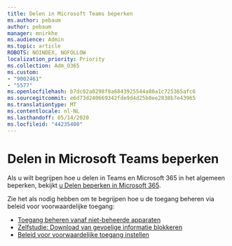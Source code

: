 ```yaml
---
title: Delen in Microsoft Teams beperken
ms.author: pebaum
author: pebaum
manager: mnirkhe
ms.audience: Admin
ms.topic: article
ROBOTS: NOINDEX, NOFOLLOW
localization_priority: Priority
ms.collection: Adm_O365
ms.custom:
- "9002461"
- "5577"
ms.openlocfilehash: b7dc02a0298f8a6843925544a80a1c725365afc6
ms.sourcegitcommit: e6d73d240669342fde9d4d25b0ee2838b7e43965
ms.translationtype: MT
ms.contentlocale: nl-NL
ms.lasthandoff: 05/14/2020
ms.locfileid: "44235400"
---
```

# <a name="limit-sharing-in-microsoft-teams"></a>Delen in Microsoft Teams beperken

Als u wilt begrijpen hoe u delen in Teams en Microsoft 365 in het algemeen beperken, bekijkt [u Delen beperken in Microsoft 365](https://docs.microsoft.com/microsoft-365/solutions/microsoft-365-limit-sharing?view=o365-worldwide).

Zie het als nodig hebben om te begrijpen hoe u de toegang beheren via beleid voor voorwaardelijke toegang:

- [Toegang beheren vanaf niet-beheerde apparaten](https://docs.microsoft.com/sharepoint/control-access-from-unmanaged-devices)
- [Zelfstudie: Download van gevoelige informatie blokkeren](https://docs.microsoft.com/cloud-app-security/use-case-proxy-block-session-aad)
- [Beleid voor voorwaardelijke toegang instellen](https://docs.microsoft.com/microsoft-365/business/set-up-conditional-access-policies?view=o365-worldwide)
